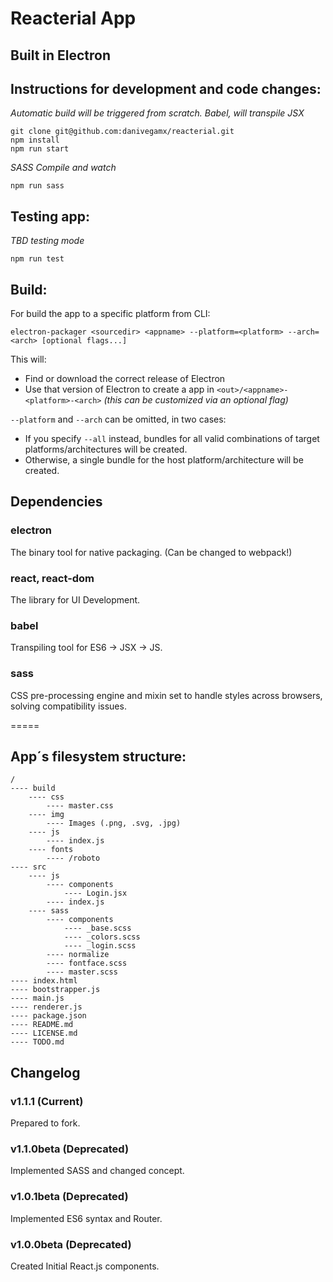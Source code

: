 # Reacterial App
## Built in Electron

## Instructions for development and code changes:

*Automatic build will be triggered from scratch. Babel, will transpile JSX*

```
git clone git@github.com:danivegamx/reacterial.git
npm install
npm run start
```

*SASS Compile and watch*

```
npm run sass
```

## Testing app:

*TBD testing mode*

```
npm run test
```

## Build:

For build the app to a specific platform from CLI:

```
electron-packager <sourcedir> <appname> --platform=<platform> --arch=<arch> [optional flags...]
```

This will:

- Find or download the correct release of Electron
- Use that version of Electron to create a app in `<out>/<appname>-<platform>-<arch>` *(this can be customized via an optional flag)*

`--platform` and `--arch` can be omitted, in two cases:

* If you specify `--all` instead, bundles for all valid combinations of target
  platforms/architectures will be created.
* Otherwise, a single bundle for the host platform/architecture will be created.

## Dependencies

### electron

The binary tool for native packaging. (Can be changed to webpack!)

### react, react-dom

The library for UI Development.

### babel

Transpiling tool for ES6 -> JSX -> JS.

### sass

CSS pre-processing engine and mixin set to handle styles across browsers, solving compatibility issues.

=====

## App´s filesystem structure:

```
/
---- build
	---- css
		---- master.css
	---- img
		---- Images (.png, .svg, .jpg)
	---- js
		---- index.js
	---- fonts
		---- /roboto
---- src
	---- js
		---- components
            ---- Login.jsx
		---- index.js
	---- sass
		---- components
            ---- _base.scss
            ---- _colors.scss
            ---- _login.scss
        ---- normalize
        ---- fontface.scss
        ---- master.scss
---- index.html
---- bootstrapper.js
---- main.js
---- renderer.js
---- package.json
---- README.md
---- LICENSE.md
---- TODO.md

```

## Changelog

### v1.1.1 (Current)

Prepared to fork.

### v1.1.0beta (Deprecated)

Implemented SASS and changed concept.

### v1.0.1beta (Deprecated)

Implemented ES6 syntax and Router.

### v1.0.0beta (Deprecated)

Created Initial React.js components.
